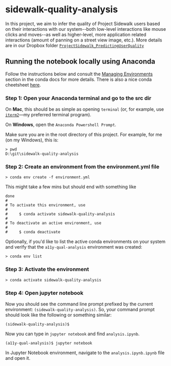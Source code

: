 # sidewalk-quality-analysis
In this project, we aim to infer the quality of Project Sidewalk users based on their interactions with our system--both low-level interactions like mouse clicks and moves--as well as higher-level, more application related interactions (amount of panning on a street view image, etc.). More details are in our Dropbox folder [`ProjectSidewalk_PredictingUserQuality`](https://www.dropbox.com/home/ProjectSidewalk_PredictingUserQuality)

## Running the notebook locally using Anaconda 

Follow the instructions below and consult the [Managing Environments](https://docs.conda.io/projects/conda/en/latest/user-guide/tasks/manage-environments.html) section in the conda docs for more details. There is also a nice conda cheetsheet [here](https://docs.conda.io/projects/conda/en/4.6.0/_downloads/52a95608c49671267e40c689e0bc00ca/conda-cheatsheet.pdf).

### Step 1: Open your Anaconda terminal and go to the src dir
On **Mac**, this should be as simple as opening `terminal` (or, for example, use [`iterm2`](https://iterm2.com/)—my preferred terminal program).

On **Windows**, open the `Anaconda Powershell Prompt`.

Make sure you are in the root directory of this project. For example, for me (on my Windows), this is:

```
> pwd
D:\git\sidewalk-quality-analysis
```

### Step 2: Create an environment from the environment.yml file

```
> conda env create -f environment.yml
```

This might take a few mins but should end with something like

```
done
#
# To activate this environment, use
#
#     $ conda activate sidewalk-quality-analysis
#
# To deactivate an active environment, use
#
#     $ conda deactivate
```

Optionally, if you'd like to list the active conda environments on your system and verify that the `a11y-qual-analysis` environment was created:

```
> conda env list
```

### Step 3: Activate the environment

```
> conda activate sidewalk-quality-analysis
```

### Step 4: Open jupyter notebook
Now you should see the command line prompt prefixed by the current environment: `(sidewalk-quality-analysis)`. So, your command prompt should look like the following or something similar:

```
(sidewalk-quality-analysis)$
```

Now you can type in `jupyter notebook` and find `analysis.ipynb`. 

```
(a11y-qual-analysis)$ jupyter notebook
```

In Jupyter Notebook environment, navigate to the `analysis.ipynb.ipynb` file and open it.

